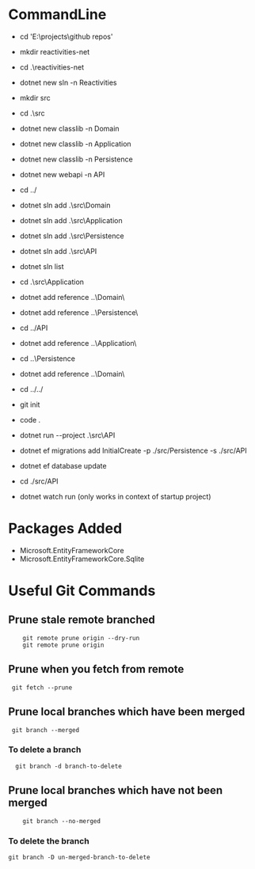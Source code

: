 # CommandLine
- cd 'E:\projects\github repos'

- mkdir reactivities-net

- cd .\reactivities-net
- dotnet new sln -n Reactivities

- mkdir src

- cd .\src
- dotnet new classlib -n Domain
- dotnet new classlib -n Application
- dotnet new classlib -n Persistence
- dotnet new webapi -n API
- cd ../
- dotnet sln add .\src\Domain
- dotnet sln add .\src\Application
- dotnet sln add .\src\Persistence
- dotnet sln add .\src\API
- dotnet sln list
- cd .\src\Application
- dotnet add reference ..\Domain\
- dotnet add reference ..\Persistence\
- cd ../API
- dotnet add reference ..\Application\
- cd ..\Persistence
- dotnet add reference ..\Domain\
- cd ../../
- git init
- code .
- dotnet run --project .\src\API
- dotnet ef migrations add InitialCreate -p ./src/Persistence -s ./src/API
- dotnet ef database update
- cd ./src/API
- dotnet watch run (only works in context of startup project)

# Packages Added

- Microsoft.EntityFrameworkCore
- Microsoft.EntityFrameworkCore.Sqlite

# Useful Git Commands

## Prune stale remote branched

```
    git remote prune origin --dry-run
    git remote prune origin
```

## Prune when you fetch from remote
```
 git fetch --prune 
 ```

 ## Prune local branches which have been merged
 ```
  git branch --merged
  ```

  ### To delete a branch 
  ```
    git branch -d branch-to-delete
  ```

## Prune local branches which have not been merged
```
    git branch --no-merged
```

### To delete the branch 
```
git branch -D un-merged-branch-to-delete
```



